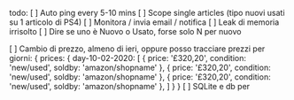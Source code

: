 

todo:
[ ] Auto ping every 5-10 mins
[ ] Scope single articles (tipo nuovi usati su 1 articolo di PS4)
[ ] Monitora / invia email / notifica
[ ] Leak di memoria irrisolto
[ ] Dire se uno è Nuovo o Usato, forse solo N per nuovo

[ ] Cambio di prezzo, almeno di ieri, oppure posso tracciare prezzi per giorni:
{
    prices: {
        day-10-02-2020: [
            { price: '£320,20', condition: 'new/used', soldby: 'amazon/shopname' },
            { price: '£320,20', condition: 'new/used', soldby: 'amazon/shopname' },
            { price: '£320,20', condition: 'new/used', soldby: 'amazon/shopname' },
        ]
    }
}
[ ] SQLite e db per 